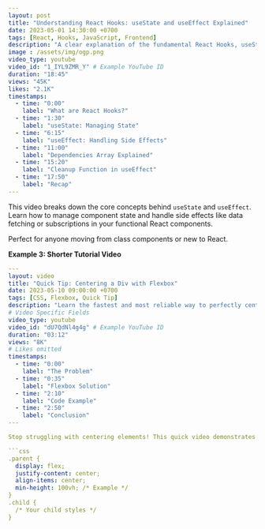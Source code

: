 ```yaml
---
layout: post
title: "Understanding React Hooks: useState and useEffect Explained"
date: 2023-05-01 14:30:00 +0700
tags: [React, Hooks, JavaScript, Frontend]
description: "A clear explanation of the fundamental React Hooks, useState and useEffect, with practical examples for beginners."
image : /assets/img/ogp.png
video_type: youtube
video_id: "1_IYL9ZMR_Y" # Example YouTube ID
duration: "18:45"
views: "45K"
likes: "2.1K"
timestamps:
  - time: "0:00"
    label: "What are React Hooks?"
  - time: "1:30"
    label: "useState: Managing State"
  - time: "6:15"
    label: "useEffect: Handling Side Effects"
  - time: "11:00"
    label: "Dependencies Array Explained"
  - time: "15:20"
    label: "Cleanup Function in useEffect"
  - time: "17:50"
    label: "Recap"
---
```


This video breaks down the core concepts behind `useState` and `useEffect`. Learn how to manage component state and handle side effects like data fetching or subscriptions in your functional React components.

Perfect for anyone moving from class components or new to React.

**Example 3: Shorter Tutorial Video**

```yaml
---
layout: video
title: "Quick Tip: Centering a Div with Flexbox"
date: 2023-05-10 09:00:00 +0700
tags: [CSS, Flexbox, Quick Tip]
description: "Learn the fastest and most reliable way to perfectly center an element both horizontally and vertically using CSS Flexbox."
# Video Specific Fields
video_type: youtube
video_id: "dU7QdNl4g4g" # Example YouTube ID
duration: "03:12"
views: "8K"
# Likes omitted
timestamps:
  - time: "0:00"
    label: "The Problem"
  - time: "0:35"
    label: "Flexbox Solution"
  - time: "2:10"
    label: "Code Example"
  - time: "2:50"
    label: "Conclusion"
---

Stop struggling with centering elements! This quick video demonstrates the power of Flexbox for easy vertical and horizontal alignment.

```css
.parent {
  display: flex;
  justify-content: center;
  align-items: center;
  min-height: 100vh; /* Example */
}
.child {
  /* Your child styles */
}
